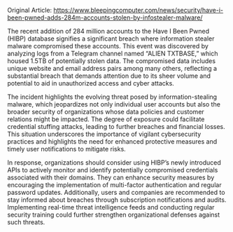 Original Article: https://www.bleepingcomputer.com/news/security/have-i-been-pwned-adds-284m-accounts-stolen-by-infostealer-malware/

The recent addition of 284 million accounts to the Have I Been Pwned (HIBP) database signifies a significant breach where information stealer malware compromised these accounts. This event was discovered by analyzing logs from a Telegram channel named “ALIEN TXTBASE,” which housed 1.5TB of potentially stolen data. The compromised data includes unique website and email address pairs among many others, reflecting a substantial breach that demands attention due to its sheer volume and potential to aid in unauthorized access and cyber attacks.

The incident highlights the evolving threat posed by information-stealing malware, which jeopardizes not only individual user accounts but also the broader security of organizations whose data policies and customer relations might be impacted. The degree of exposure could facilitate credential stuffing attacks, leading to further breaches and financial losses. This situation underscores the importance of vigilant cybersecurity practices and highlights the need for enhanced protective measures and timely user notifications to mitigate risks.

In response, organizations should consider using HIBP’s newly introduced APIs to actively monitor and identify potentially compromised credentials associated with their domains. They can enhance security measures by encouraging the implementation of multi-factor authentication and regular password updates. Additionally, users and companies are recommended to stay informed about breaches through subscription notifications and audits. Implementing real-time threat intelligence feeds and conducting regular security training could further strengthen organizational defenses against such threats.